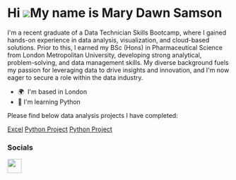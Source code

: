 Hi ![](https://user-images.githubusercontent.com/18350557/176309783-0785949b-9127-417c-8b55-ab5a4333674e.gif)My name is Mary Dawn Samson
========================================================================================================================================

I'm a recent graduate of a Data Technician Skills Bootcamp, where I gained hands-on experience in data analysis, visualization, and cloud-based solutions. Prior to this, I earned my BSc (Hons) in Pharmaceutical Science from London Metropolitan University, developing strong analytical, problem-solving, and data management skills. My diverse background fuels my passion for leveraging data to drive insights and innovation, and I'm now eager to secure a role within the data industry.

*   🌍  I'm based in London
* 🧠  I'm learning Python

Please find below data analysis projects I have completed:

<a href="[https://github.com/MDRSamson/Excel)" target="_blank">Excel</a>
<a href="https://readme.com/" target="_blank">Python Project</a>
<a href="https://readme.com/" target="_blank">Python Project</a>
 
### Socials

<p align="left"> <a href="https://www.linkedin.com/in/mary-dawn-samson-199b5b331/" target="_blank" rel="noreferrer"> <picture> <source media="(prefers-color-scheme: dark)" srcset="https://raw.githubusercontent.com/danielcranney/readme-generator/main/public/icons/socials/linkedin-dark.svg" /> <source media="(prefers-color-scheme: light)" srcset="https://raw.githubusercontent.com/danielcranney/readme-generator/main/public/icons/socials/linkedin.svg" /> <img src="https://raw.githubusercontent.com/danielcranney/readme-generator/main/public/icons/socials/linkedin.svg" width="32" height="32" /> </picture> </a></p>
